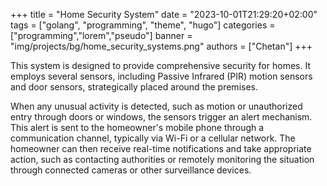 +++
title = "Home Security System"
date = "2023-10-01T21:29:20+02:00"
tags = ["golang", "programming", "theme", "hugo"]
categories = ["programming","lorem","pseudo"]
banner = "img/projects/bg/home_security_systems.png"
authors = ["Chetan"]
+++

This system is designed to provide comprehensive security for homes. It employs several sensors, including Passive Infrared (PIR) motion sensors and door sensors, strategically placed around the premises. 

When any unusual activity is detected, such as motion or unauthorized entry through doors or windows, the sensors trigger an alert mechanism. This alert is sent to the homeowner's mobile phone through a communication channel, typically via Wi-Fi or a cellular network. The homeowner can then receive real-time notifications and take appropriate action, such as contacting authorities or remotely monitoring the situation through connected cameras or other surveillance devices.
